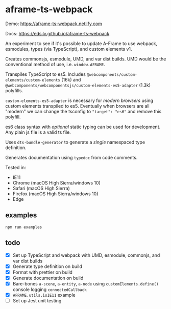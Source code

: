 # aframe-ts-webpack

Demo: https://aframe-ts-webpack.netlify.com

Docs: https://edsilv.github.io/aframe-ts-webpack

An experiment to see if it's possible to update A-Frame to use webpack, esmodules, types (via TypeScript), and custom elements v1.

Creates commonsjs, esmodule, UMD, and var dist builds. UMD would be the conventional method of use, i.e. `window.AFRAME`. 

Transpiles TypeScript to es5. Includes `@webcomponents/custom-elements/custom-elements` (16k) and `@webcomponents/webcomponentsjs/custom-elements-es5-adapter` (1.3k) polyfills.

`custom-elements-es5-adapter` is necessary for _modern browsers_ using custom elements transpiled to es5. Eventually when browsers are all "modern" we can change the tsconfig to `"target": "es6"` and remove this polyfill. 

es6 class syntax with _optional_ static typing can be used for development. Any plain js file is a valid ts file.

Uses `dts-bundle-generator` to generate a _single_ namespaced type definition.

Generates documentation using `typedoc` from code comments.

Tested in:

 - IE11
 - Chrome (macOS High Sierra/windows 10)
 - Safari (macOS High Sierra)
 - Firefox (macOS High Sierra/windows 10)
 - Edge

## examples

    npm run examples

## todo

- [x] Set up TypeScript and webpack with UMD, esmodule, commonjs, and var dist builds
- [x] Generate type definition on build
- [x] Format with prettier on build
- [x] Generate documentation on build
- [x] Bare-bones `a-scene`, `a-entity`, `a-node` using `customElements.define()` console logging `connectedCallback`
- [x] `AFRAME.utils.isIE11` example
- [ ] Set up Jest unit testing
